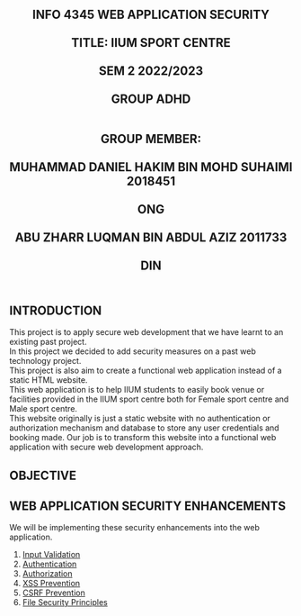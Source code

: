 <h2 align="center">
INFO 4345 WEB APPLICATION SECURITY <br> <br>
TITLE: IIUM SPORT CENTRE <br> <br>
SEM 2 2022/2023 <br> <br>
GROUP ADHD <br> <br>

GROUP MEMBER: <br> <br>
 MUHAMMAD DANIEL HAKIM BIN MOHD SUHAIMI 2018451 <br> <br>
 ONG <br> <br>
 ABU ZHARR LUQMAN BIN ABDUL AZIZ 2011733<br> <br>
 DIN <br> <br>
</h2>

## INTRODUCTION

This project is to apply secure web development that we have learnt to an existing past project. <br>
In this project we decided to add security measures on a past web technology project. <br>
This project is also aim to create a functional web application instead of a static HTML website. <br>
This web application is to help IIUM students to easily book venue or facilities provided in the IIUM sport centre both for Female sport centre and Male sport centre. <br>
This website originally is just a static website with no authentication or authorization mechanism and database to store any user credentials and booking made. Our job is to transform this website into a functional web application with secure web development approach.

## OBJECTIVE

## WEB APPLICATION SECURITY ENHANCEMENTS

We will be implementing these security enhancements into the web application.
1. [Input Validation](Input_Validation.md)
2. [Authentication](Authentication.md)
3. [Authorization](Authorization.md)
4. [XSS Prevention](XSS.md)
5. [CSRF Prevention](CSRF.md)
6. [File Security Principles](File_Security_Principle.md)
